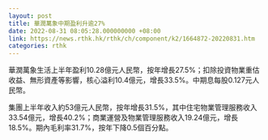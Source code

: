 ```yaml
---
layout: post
title: 華潤萬象中期盈利升逾27%
date: 2022-08-31 08:05:28.000000000 +08:00
link: https://news.rthk.hk/rthk/ch/component/k2/1664872-20220831.htm
categories: rthk
---
```


華潤萬象生活上半年盈利10.28億元人民幣，按年增長27.5%；扣除投資物業重估收益、無形資產等影響，核心溢利10.4億元，增長33.5%。中期息每股0.127元人民幣。

集團上半年收入約53億元人民幣，按年增長31.5%，其中住宅物業管理服務收入33.54億元，增長40.2%；商業運營及物業管理服務收入19.24億元，增長18.5%。期內毛利率31.7%，按年下降0.5個百分點。
